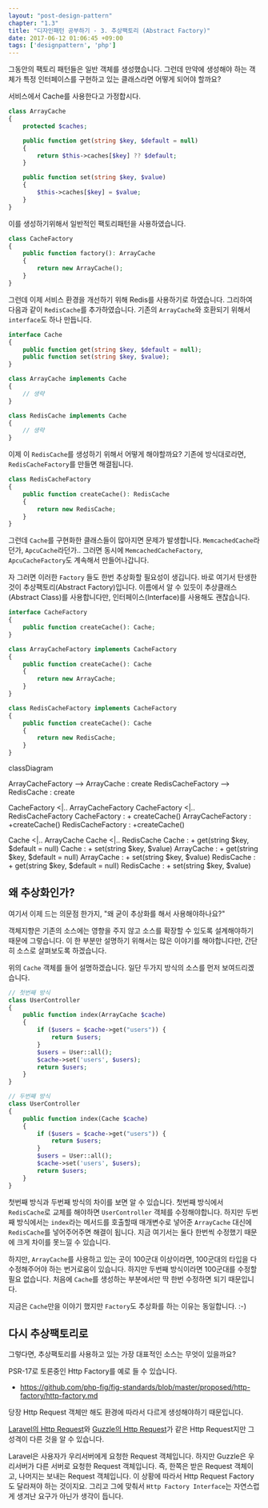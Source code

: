 ```yaml
---
layout: "post-design-pattern"
chapter: "1.3"
title: "디자인패턴 공부하기 - 3. 추상팩토리 (Abstract Factory)"
date: 2017-06-12 01:06:45 +09:00
tags: ['designpattern', 'php']
---
```


그동안의 팩토리 패턴들은 일반 객체를 생성했습니다. 그런데 만약에 생성해야 하는 객체가 특정 인터페이스를 구현하고 있는 클래스라면 어떻게 되어야 할까요?

서비스에서 Cache를 사용한다고 가정합시다.

```php
class ArrayCache
{
    protected $caches;

    public function get(string $key, $default = null)
    {
        return $this->caches[$key] ?? $default;
    }

    public function set(string $key, $value)
    {
        $this->caches[$key] = $value;
    }
}
```

이를 생성하기위해서 일반적인 팩토리패턴을 사용하였습니다.

```php
class CacheFactory
{
    public function factory(): ArrayCache
    {
        return new ArrayCache();
    }
}
```

그런데 이제 서비스 환경을 개선하기 위해 Redis를 사용하기로 하였습니다. 그리하여 다음과 같이 `RedisCache`를 추가하였습니다. 기존의 `ArrayCache`와 호환되기 위해서 `interface`도 하나 만듭니다.

```php
interface Cache
{
    public function get(string $key, $default = null);
    public function set(string $key, $value);
}

class ArrayCache implements Cache
{
    // 생략
}

class RedisCache implements Cache
{
    // 생략
}
```

이제 이 `RedisCache`를 생성하기 위해서 어떻게 해야할까요? 기존에 방식대로라면, `RedisCacheFactory`를 만들면 해결됩니다.

```php
class RedisCacheFactory
{
    public function createCache(): RedisCache
    {
        return new RedisCache;
    }
}
```

그런데 `Cache`를 구현화한 클래스들이 많아지면 문제가 발생합니다. `MemcachedCache`라던가, `ApcuCache`라던가.. 그러면 동시에 `MemcachedCacheFactory`, `ApcuCacheFactory`도 계속해서 만들어나갑니다.

자 그러면 이러한 `Factory` 들도 한번 추상화할 필요성이 생깁니다. 바로 여기서 탄생한 것이 추상팩토리(Abstract Factory)입니다. 이름에서 알 수 있듯이 추상클래스(Abstract Class)를 사용합니다만, 인터페이스(Interface)를 사용해도 괜찮습니다.

```php
interface CacheFactory
{
    public function createCache(): Cache;
}

class ArrayCacheFactory implements CacheFactory
{
    public function createCache(): Cache
    {
        return new ArrayCache;
    }
}

class RedisCacheFactory implements CacheFactory
{
    public function createCache(): Cache
    {
        return new RedisCache;
    }
}
```

<div class="mermaid">
classDiagram

ArrayCacheFactory --> ArrayCache : create
RedisCacheFactory --> RedisCache : create

CacheFactory <|.. ArrayCacheFactory
CacheFactory <|.. RedisCacheFactory
CacheFactory : + createCache()
ArrayCacheFactory : +createCache()
RedisCacheFactory : +createCache()

Cache <|.. ArrayCache
Cache <|.. RedisCache
Cache : + get(string $key, $default = null)
Cache : + set(string $key, $value)
ArrayCache : + get(string $key, $default = null)
ArrayCache : + set(string $key, $value)
RedisCache : + get(string $key, $default = null)
RedisCache : + set(string $key, $value)

</div>


## 왜 추상화인가?

여기서 이제 드는 의문점 한가지, "왜 굳이 추상화를 해서 사용해야하나요?"

객체지향은 기존의 소스에는 영향을 주지 않고 소스를 확장할 수 있도록 설계해야하기 때문에 그렇습니다. 이 한 부분만 설명하기 위해서는 많은 이야기를 해야합니다만, 간단히 소스로 살펴보도록 하겠습니다.

위의 `Cache` 객체를 들어 설명하겠습니다. 일단 두가지 방식의 소스를 먼저 보여드리겠습니다.

```php
// 첫번째 방식
class UserController
{
    public function index(ArrayCache $cache)
    {
        if ($users = $cache->get("users")) {
            return $users;
        }
        $users = User::all();
        $cache->set('users', $users);
        return $users;
    }
}

// 두번째 방식
class UserController
{
    public function index(Cache $cache)
    {
        if ($users = $cache->get("users")) {
            return $users;
        }
        $users = User::all();
        $cache->set('users', $users);
        return $users;
    }
}
```

첫번째 방식과 두번째 방식의 차이를 보면 알 수 있습니다. 첫번째 방식에서 `RedisCache`로 교체를 해야하면 `UserController` 객체를 수정해야합니다. 하지만 두번째 방식에서는 `index`라는 메서드를 호출할때 매개변수로 넣어준 `ArrayCache` 대신에 `RedisCache`를 넣어주어주면 해결이 됩니다. 지금 여기서는 둘다 한번씩 수정했기 때문에 크게 차이를 못느낄 수 있습니다.

하지만, `ArrayCache`를 사용하고 있는 곳이 100군대 이상이라면, 100군대의 타입을 다 수정해주어야 하는 번거로움이 있습니다. 하지만 두번째 방식이라면 100군대를 수정할 필요 없습니다. 처음에 `Cache`를 생성하는 부분에서만 딱 한번 수정하면 되기 때문입니다.

지금은 `Cache`만을 이야기 했지만 `Factory`도 추상화를 하는 이유는 동일합니다. :-)

## 다시 추상팩토리로

그렇다면, 추상팩토리를 사용하고 있는 가장 대표적인 소스는 무엇이 있을까요?

PSR-17로 토론중인 Http Factory를 예로 들 수 있습니다.

 - https://github.com/php-fig/fig-standards/blob/master/proposed/http-factory/http-factory.md

당장 Http Request 객체만 해도 환경에 따라서 다르게 생성해야하기 때문입니다.

[Laravel의 Http Request](https://laravel.com/docs/5.4/requests)와 [Guzzle의 Http Request](http://docs.guzzlephp.org/en/stable/psr7.html)가 같은 Http Request지만 그 성격이 다른 것을 알 수 있습니다. 

Laravel은 사용자가 우리서버에게 요청한 Request 객체입니다. 하지만 Guzzle은 우리서버가 다른 서버로 요청한 Request 객체입니다. 즉, 한쪽은 받은 Request 객체이고, 나머지는 보내는 Request 객체입니다. 이 상황에 따라서 Http Request Factory도 달라져야 하는 것이지요. 그리고 그에 맞춰서 `Http Factory Interface`는 자연스럽게 생겨난 요구가 아닌가 생각이 듭니다.

